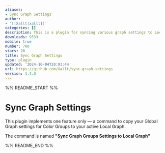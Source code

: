 ```yaml
---
aliases:
- Sync Graph Settings
author:
- '[[Xallt|xallt]]'
categories: []
description: This is a plugin for syncing various graph settings to Local Graphs
downloads: 9533
mobile: true
number: 700
stars: 28
title: Sync Graph Settings
type: plugin
updated: '2024-10-04T20:01:44'
url: https://github.com/Xallt/sync-graph-settings
version: 1.4.0
---
```


%% README_START %%

# Sync Graph Settings

This plugin implements one feature only &mdash; a command to copy your Global Graph settings for Color Groups to your active Local Graph.

The command is named **"Sync Graph Groups Settings to Local Graph"**


%% README_END %%